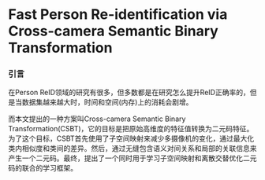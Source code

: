 # Fast Person Re-identification via Cross-camera Semantic Binary Transformation

### 引言

在Person ReID领域的研究有很多，但多数都是在研究怎么提升ReID正确率的，但是当数据集越来越大时，时间和空间(内存)上的消耗会剧增。

而本文提出的一种方案叫Cross-camera Semantic Binary Transformation(CSBT)，它的目标是把原始高维度的特征值转换为二元码特征。为了这个目标，CSBT首先使用了子空间映射来减少多摄像机的变化，通过最大化类内相似度和类间的差异。然后，通过无缝包含语义对间关系和局部的关联信息来产生一个二元码。最终，提出了一个同时用于学习子空间映射和离散交替优化二元码的联合的学习框架。

